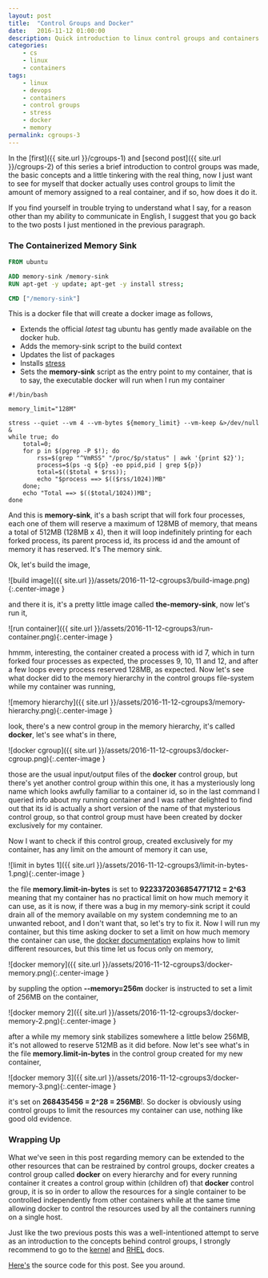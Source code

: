 ```yaml
---
layout: post
title:  "Control Groups and Docker"
date:   2016-11-12 01:00:00
description: Quick introduction to linux control groups and containers.
categories:
    - cs
    - linux
    - containers
tags:
    - linux
    - devops
    - containers
    - control groups
    - stress
    - docker
    - memory
permalink: cgroups-3
---
```


In the [first]({{ site.url }}/cgroups-1) and [second post]({{ site.url }}/cgroups-2) 
of this series a brief introduction to control groups was made,
the basic concepts and a little tinkering with the real thing, now I just want
to see for myself that docker actually uses control groups to limit the amount
of memory assigned to a real container, and if so, how does it do it.

If you find yourself in trouble trying to understand what I say, for a reason
other than my ability to communicate in English, I suggest that you go 
back to the two posts I just mentioned in the previous paragraph.

### The Containerized Memory Sink

``` dockerfile
FROM ubuntu

ADD memory-sink /memory-sink
RUN apt-get -y update; apt-get -y install stress;

CMD ["/memory-sink"]
```

This is a docker file that will create a docker image as follows,

* Extends the official *latest* tag ubuntu has gently made available on the
  docker hub.
* Adds the memory-sink script to the build context
* Updates the list of packages
* Installs [stress](http://people.seas.harvard.edu/~apw/stress/)
* Sets the **memory-sink** script as the entry point to my container, that is to
  say, the executable docker will run when I run my container

```
#!/bin/bash

memory_limit="128M"

stress --quiet --vm 4 --vm-bytes ${memory_limit} --vm-keep &>/dev/null &
while true; do
    total=0;
    for p in $(pgrep -P $!); do
        rss=$(grep "^VmRSS" "/proc/$p/status" | awk '{print $2}');
        process=$(ps -q ${p} -eo ppid,pid | grep ${p})
        total=$(($total + $rss));
        echo "$process ==> $(($rss/1024))MB"
    done;
    echo "Total ==> $(($total/1024))MB";
done
```

And this is **memory-sink**, it's a bash script that will fork four processes, 
each one of them will reserve a maximum of 128MB of memory, that means a
total of 512MB (128MB x 4), then it will loop indefinitely printing for each
forked process, its parent process id, its process id and the amount of
memory it has reserved. It's The memory sink.

Ok, let's build the image,

![build image]({{ site.url }}/assets/2016-11-12-cgroups3/build-image.png){:.center-image }

and there it is, it's a pretty little image called **the-memory-sink**, now
let's run it,

![run container]({{ site.url }}/assets/2016-11-12-cgroups3/run-container.png){:.center-image }

hmmm, interesting, the container created a process with id 7, which in turn
forked four processes as expected, the processes 9, 10, 11 and 12, and after a
few loops every process reserved 128MB, as expected. Now let's see what docker
did to the memory hierarchy in the control groups file-system while my
container was running,

![memory hierarchy]({{ site.url }}/assets/2016-11-12-cgroups3/memory-hierarchy.png){:.center-image }

look, there's a new control group in the memory hierarchy, it's called
**docker**, let's see what's in there, 

![docker cgroup]({{ site.url }}/assets/2016-11-12-cgroups3/docker-cgroup.png){:.center-image }

those are the usual input/output files of the **docker** control group, but
there's yet another control group within this one, it has a mysteriously long
name which looks awfully familiar to a container id, so in the last command I
queried info about my running container and I was rather delighted to find out
that its id is actually a short version of the name of that mysterious control
group, so that control group must have been created by docker exclusively for
my container. 

Now I want to check if this control group, created exclusively for my
container, has any limit on the amount of memory it can use,

![limit in bytes 1]({{ site.url }}/assets/2016-11-12-cgroups3/limit-in-bytes-1.png){:.center-image }

the file **memory.limit-in-bytes** is set to **9223372036854771712 = 2^63**
meaning that my container has no practical limit on how much memory it can use,
as it is now, if there was a bug in my memory-sink script it could drain all of
the  memory available on my system condemning me to an unwanted reboot, and I
don't want that, so let's try to fix it. Now I will run my container, but
this time asking docker to set a limit on how much memory the container can
use, the [docker documentation](https://docs.docker.com/engine/reference/run/)
explains how to limit different resources, but this time let us focus only on
memory,

![docker memory]({{ site.url }}/assets/2016-11-12-cgroups3/docker-memory.png){:.center-image }

by suppling the option **--memory=256m** docker is instructed to set a limit of
256MB on the container,

![docker memory 2]({{ site.url }}/assets/2016-11-12-cgroups3/docker-memory-2.png){:.center-image }

after a while my memory sink stabilizes somewhere a little below 256MB, it's
not allowed to reserve 512MB as it did before. Now let's see what's in the file
**memory.limit-in-bytes** in the control group created for my new container,

![docker memory 3]({{ site.url }}/assets/2016-11-12-cgroups3/docker-memory-3.png){:.center-image }

it's set on **268435456 = 2^28 = 256MB**!. So docker is obviously using control
groups to limit the resources my container can use, nothing like good old evidence.

### Wrapping Up

What we've seen in this post regarding memory can be extended to the other
resources that can be restrained by control groups, docker creates a control
group called **docker** on every hierarchy and for every running container it
creates a control group within (children of) that **docker** control group, it
is so in order to allow the resources for a single container to be controlled
independently from other containers while at the same time allowing docker to
control the resources used by all the containers running on a single host.

Just like the two previous posts this was a well-intentioned attempt to serve
as an introduction to the concepts behind control groups, I strongly recommend 
to go to the [kernel](https://www.kernel.org/doc/Documentation/cgroup-v1/cgroups.txt "Kernel
Docs") and [RHEL](https://access.redhat.com/documentation/en-US/Red_Hat_Enterprise_Linux/6/html/Resource_Management_Guide/sec-memory.html)
docs.

[Here's](https://github.com/camilobermudez85/blog-source/tree/master/control-groups-3)
the source code for this post. See you around.
